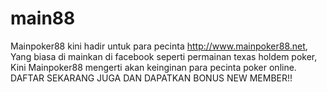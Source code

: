 # main88
Mainpoker88 kini hadir untuk para pecinta http://www.mainpoker88.net, Yang biasa di mainkan di facebook seperti permainan texas holdem poker, Kini Mainpoker88 mengerti akan keinginan para pecinta poker online. DAFTAR SEKARANG JUGA DAN DAPATKAN BONUS NEW MEMBER!!
